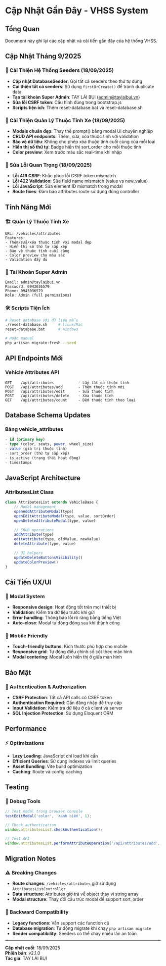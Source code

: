 # Cập Nhật Gần Đây - VHSS System

## Tổng Quan
Document này ghi lại các cập nhật và cải tiến gần đây của hệ thống VHSS.

## Cập Nhật Tháng 9/2025

### 🔧 Cải Thiện Hệ Thống Seeders (18/09/2025)
- **Cập nhật DatabaseSeeder**: Gọi tất cả seeders theo thứ tự đúng
- **Cải thiện tất cả seeders**: Sử dụng `firstOrCreate()` để tránh duplicate data
- **Tạo tài khoản Super Admin**: TAY LÁI BỤI (admin@taylaibui.vn)
- **Sửa lỗi CSRF token**: Cấu hình đúng trong bootstrap.js
- **Scripts tiện ích**: Thêm reset-database.bat và reset-database.sh

### 🎨 Cải Thiện Quản Lý Thuộc Tính Xe (18/09/2025)
- **Modals chuẩn đẹp**: Thay thế prompt() bằng modal UI chuyên nghiệp
- **CRUD API endpoints**: Thêm, sửa, xóa thuộc tính với validation
- **Bảo vệ dữ liệu**: Không cho phép xóa thuộc tính cuối cùng của mỗi loại
- **Hiển thị số thứ tự**: Badge hiển thị sort_order cho mỗi thuộc tính
- **Color preview**: Xem trước màu sắc real-time khi nhập

### 🐛 Sửa Lỗi Quan Trọng (18/09/2025)
- **Lỗi 419 CSRF**: Khắc phục lỗi CSRF token mismatch
- **Lỗi 422 Validation**: Sửa field name mismatch (value vs new_value)
- **Lỗi JavaScript**: Sửa element ID mismatch trong modal
- **Route fixes**: Đảm bảo attributes route sử dụng đúng controller

## Tính Năng Mới

### 🏗️ Quản Lý Thuộc Tính Xe
```
URL: /vehicles/attributes
Features:
- Thêm/sửa/xóa thuộc tính với modal đẹp
- Hiển thị số thứ tự sắp xếp
- Bảo vệ thuộc tính cuối cùng
- Color preview cho màu sắc
- Validation đầy đủ
```

### 👤 Tài Khoản Super Admin
```
Email: admin@taylaibui.vn
Password: 0943036579
Phone: 0943036579
Role: Admin (full permissions)
```

### 🛠️ Scripts Tiện Ích
```bash
# Reset database với dữ liệu mẫu
./reset-database.sh     # Linux/Mac
reset-database.bat      # Windows

# Hoặc manual
php artisan migrate:fresh --seed
```

## API Endpoints Mới

### Vehicle Attributes API
```
GET    /api/attributes           - Lấy tất cả thuộc tính
POST   /api/attributes/add       - Thêm thuộc tính mới
POST   /api/attributes/edit      - Sửa thuộc tính
POST   /api/attributes/delete    - Xóa thuộc tính
GET    /api/attributes/count     - Đếm thuộc tính theo loại
```

## Database Schema Updates

### Bảng vehicle_attributes
```sql
- id (primary key)
- type (color, seats, power, wheel_size)
- value (giá trị thuộc tính)
- sort_order (thứ tự sắp xếp)
- is_active (trạng thái hoạt động)
- timestamps
```

## JavaScript Architecture

### AttributesList Class
```javascript
class AttributesList extends VehicleBase {
    // Modal management
    openAddAttributeModal(type)
    openEditAttributeModal(type, value, sortOrder)
    openDeleteAttributeModal(type, value)
    
    // CRUD operations
    addAttribute(type)
    editAttribute(type, oldValue, newValue)
    deleteAttribute(type, value)
    
    // UI helpers
    updateDeleteButtonsVisibility()
    updateColorPreview()
}
```

## Cải Tiến UX/UI

### 🎨 Modal System
- **Responsive design**: Hoạt động tốt trên mọi thiết bị
- **Validation**: Kiểm tra dữ liệu trước khi gửi
- **Error handling**: Thông báo lỗi rõ ràng bằng tiếng Việt
- **Auto-close**: Modal tự động đóng sau khi thành công

### 📱 Mobile Friendly
- **Touch-friendly buttons**: Kích thước phù hợp cho mobile
- **Responsive grid**: Tự động điều chỉnh số cột theo màn hình
- **Modal centering**: Modal luôn hiển thị ở giữa màn hình

## Bảo Mật

### 🔐 Authentication & Authorization
- **CSRF Protection**: Tất cả API calls có CSRF token
- **Authentication Required**: Cần đăng nhập để truy cập
- **Input Validation**: Kiểm tra dữ liệu ở cả client và server
- **SQL Injection Protection**: Sử dụng Eloquent ORM

## Performance

### ⚡ Optimizations
- **Lazy Loading**: JavaScript chỉ load khi cần
- **Efficient Queries**: Sử dụng indexes và limit queries
- **Asset Bundling**: Vite build optimization
- **Caching**: Route và config caching

## Testing

### 🧪 Debug Tools
```javascript
// Test modal trong browser console
testEditModal('color', 'Xanh biển', 1);

// Check authentication
window.attributesList.checkAuthentication();

// Test API
window.attributesList.performAttributeOperation('/api/attributes/add', {...});
```

## Migration Notes

### ⚠️ Breaking Changes
- **Route changes**: `/vehicles/attributes` giờ sử dụng `AttributesListController`
- **Data structure**: Attributes giờ trả về object thay vì string array
- **Modal structure**: Thay đổi cấu trúc modal để support sort_order

### 🔄 Backward Compatibility
- **Legacy functions**: Vẫn support các function cũ
- **Database migration**: Tự động migrate khi chạy `php artisan migrate`
- **Seeder compatibility**: Seeders có thể chạy nhiều lần an toàn

---

**Cập nhật cuối**: 18/09/2025  
**Phiên bản**: v2.1.0  
**Tác giả**: TAY LÁI BỤI
